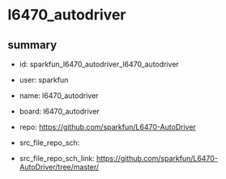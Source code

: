 # l6470_autodriver
 
## summary 
* id: sparkfun_l6470_autodriver_l6470_autodriver
* user: sparkfun
* name: l6470_autodriver
* board: l6470_autodriver
* repo: https://github.com/sparkfun/L6470-AutoDriver



* src_file_repo_sch: 
* src_file_repo_sch_link: https://github.com/sparkfun/L6470-AutoDriver/tree/master/






